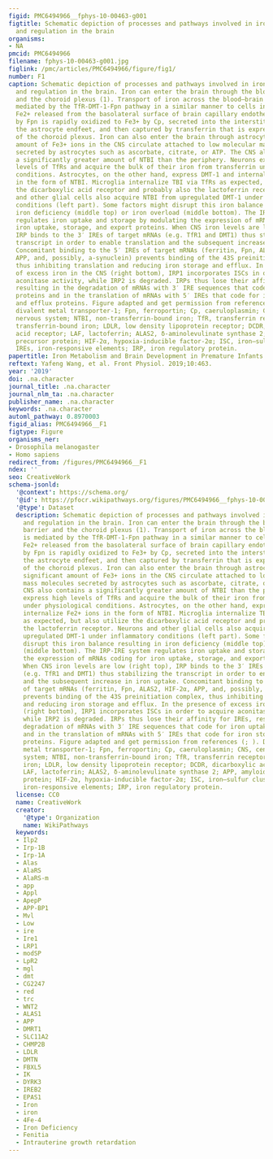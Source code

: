 ```yaml
---
figid: PMC6494966__fphys-10-00463-g001
figtitle: Schematic depiction of processes and pathways involved in iron homeostasis
  and regulation in the brain
organisms:
- NA
pmcid: PMC6494966
filename: fphys-10-00463-g001.jpg
figlink: /pmc/articles/PMC6494966/figure/fig1/
number: F1
caption: Schematic depiction of processes and pathways involved in iron homeostasis
  and regulation in the brain. Iron can enter the brain through the blood–brain barrier
  and the choroid plexus (1). Transport of iron across the blood–brain barrier is
  mediated by the TfR-DMT-1-Fpn pathway in a similar manner to cells in the periphery.
  Fe2+ released from the basolateral surface of brain capillary endothelial cells
  by Fpn is rapidly oxidized to Fe3+ by Cp, secreted into the interstitium through
  the astrocyte endfeet, and then captured by transferrin that is expressed by cells
  of the choroid plexus. Iron can also enter the brain through astrocytes (2). A significant
  amount of Fe3+ ions in the CNS circulate attached to low molecular mass molecules
  secreted by astrocytes such as ascorbate, citrate, or ATP. The CNS also contains
  a significantly greater amount of NTBI than the periphery. Neurons express high
  levels of TfRs and acquire the bulk of their iron from transferrin under physiological
  conditions. Astrocytes, on the other hand, express DMT-1 and internalize Fe2+ ions
  in the form of NTBI. Microglia internalize TBI via TfRs as expected, but also utilize
  the dicarboxylic acid receptor and probably also the lactoferrin receptor. Neurons
  and other glial cells also acquire NTBI from upregulated DMT-1 under inflammatory
  conditions (left part). Some factors might disrupt this iron balance resulting in
  iron deficiency (middle top) or iron overload (middle bottom). The IRP-IRE system
  regulates iron uptake and storage by modulating the expression of mRNAs coding for
  iron uptake, storage, and export proteins. When CNS iron levels are low (right top),
  IRP binds to the 3′ IREs of target mRNAs (e.g. TfR1 and DMT1) thus stabilizing the
  transcript in order to enable translation and the subsequent increase in iron uptake.
  Concomitant binding to the 5′ IREs of target mRNAs (ferritin, Fpn, ALAS2, HIF-2α,
  APP, and, possibly, a-synuclein) prevents binding of the 43S preinitiation complex,
  thus inhibiting translation and reducing iron storage and efflux. In the presence
  of excess iron in the CNS (right bottom), IRP1 incorporates ISCs in order to acquire
  aconitase activity, while IRP2 is degraded. IRPs thus lose their affinity for IREs,
  resulting in the degradation of mRNAs with 3′ IRE sequences that code for iron uptake
  proteins and in the translation of mRNAs with 5′ IREs that code for iron storage
  and efflux proteins. Figure adapted and get permission from references (; ). DMT-1,
  divalent metal transporter-1; Fpn, ferroportin; Cp, caeruloplasmin; CNS, central
  nervous system; NTBI, non-transferrin-bound iron; TfR, transferrin receptor; TBI,
  transferrin-bound iron; LDLR, low density lipoprotein receptor; DCDR, dicarboxylic
  acid receptor; LAF, lactoferrin; ALAS2, δ-aminolevulinate synthase 2; APP, amyloid
  precursor protein; HIF-2α, hypoxia-inducible factor-2α; ISC, iron–sulfur cluster;
  IREs, iron-responsive elements; IRP, iron regulatory protein.
papertitle: Iron Metabolism and Brain Development in Premature Infants.
reftext: Yafeng Wang, et al. Front Physiol. 2019;10:463.
year: '2019'
doi: .na.character
journal_title: .na.character
journal_nlm_ta: .na.character
publisher_name: .na.character
keywords: .na.character
automl_pathway: 0.8970003
figid_alias: PMC6494966__F1
figtype: Figure
organisms_ner:
- Drosophila melanogaster
- Homo sapiens
redirect_from: /figures/PMC6494966__F1
ndex: ''
seo: CreativeWork
schema-jsonld:
  '@context': https://schema.org/
  '@id': https://pfocr.wikipathways.org/figures/PMC6494966__fphys-10-00463-g001.html
  '@type': Dataset
  description: Schematic depiction of processes and pathways involved in iron homeostasis
    and regulation in the brain. Iron can enter the brain through the blood–brain
    barrier and the choroid plexus (1). Transport of iron across the blood–brain barrier
    is mediated by the TfR-DMT-1-Fpn pathway in a similar manner to cells in the periphery.
    Fe2+ released from the basolateral surface of brain capillary endothelial cells
    by Fpn is rapidly oxidized to Fe3+ by Cp, secreted into the interstitium through
    the astrocyte endfeet, and then captured by transferrin that is expressed by cells
    of the choroid plexus. Iron can also enter the brain through astrocytes (2). A
    significant amount of Fe3+ ions in the CNS circulate attached to low molecular
    mass molecules secreted by astrocytes such as ascorbate, citrate, or ATP. The
    CNS also contains a significantly greater amount of NTBI than the periphery. Neurons
    express high levels of TfRs and acquire the bulk of their iron from transferrin
    under physiological conditions. Astrocytes, on the other hand, express DMT-1 and
    internalize Fe2+ ions in the form of NTBI. Microglia internalize TBI via TfRs
    as expected, but also utilize the dicarboxylic acid receptor and probably also
    the lactoferrin receptor. Neurons and other glial cells also acquire NTBI from
    upregulated DMT-1 under inflammatory conditions (left part). Some factors might
    disrupt this iron balance resulting in iron deficiency (middle top) or iron overload
    (middle bottom). The IRP-IRE system regulates iron uptake and storage by modulating
    the expression of mRNAs coding for iron uptake, storage, and export proteins.
    When CNS iron levels are low (right top), IRP binds to the 3′ IREs of target mRNAs
    (e.g. TfR1 and DMT1) thus stabilizing the transcript in order to enable translation
    and the subsequent increase in iron uptake. Concomitant binding to the 5′ IREs
    of target mRNAs (ferritin, Fpn, ALAS2, HIF-2α, APP, and, possibly, a-synuclein)
    prevents binding of the 43S preinitiation complex, thus inhibiting translation
    and reducing iron storage and efflux. In the presence of excess iron in the CNS
    (right bottom), IRP1 incorporates ISCs in order to acquire aconitase activity,
    while IRP2 is degraded. IRPs thus lose their affinity for IREs, resulting in the
    degradation of mRNAs with 3′ IRE sequences that code for iron uptake proteins
    and in the translation of mRNAs with 5′ IREs that code for iron storage and efflux
    proteins. Figure adapted and get permission from references (; ). DMT-1, divalent
    metal transporter-1; Fpn, ferroportin; Cp, caeruloplasmin; CNS, central nervous
    system; NTBI, non-transferrin-bound iron; TfR, transferrin receptor; TBI, transferrin-bound
    iron; LDLR, low density lipoprotein receptor; DCDR, dicarboxylic acid receptor;
    LAF, lactoferrin; ALAS2, δ-aminolevulinate synthase 2; APP, amyloid precursor
    protein; HIF-2α, hypoxia-inducible factor-2α; ISC, iron–sulfur cluster; IREs,
    iron-responsive elements; IRP, iron regulatory protein.
  license: CC0
  name: CreativeWork
  creator:
    '@type': Organization
    name: WikiPathways
  keywords:
  - Ilp2
  - Irp-1B
  - Irp-1A
  - Alas
  - AlaRS
  - AlaRS-m
  - app
  - Appl
  - ApepP
  - APP-BP1
  - Mvl
  - Low
  - ire
  - Ire1
  - LRP1
  - modSP
  - LpR2
  - mgl
  - dmt
  - CG2247
  - red
  - trc
  - WNT2
  - ALAS1
  - APP
  - DMRT1
  - SLC11A2
  - CHMP2B
  - LDLR
  - DMTN
  - FBXL5
  - IK
  - DYRK3
  - IREB2
  - EPAS1
  - Iron
  - iron
  - 4Fe-4
  - Iron Deficiency
  - Fenitia
  - Intrauterine growth retardation
---
```

